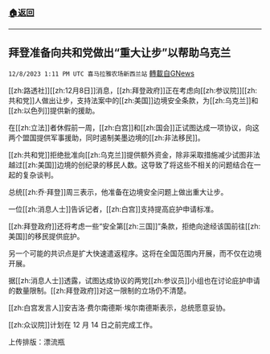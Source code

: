 ###  [:house:返回](README.md)
---


## 拜登准备向共和党做出“重大让步”以帮助乌克兰
`12/8/2023 1:11 PM UTC 喜马拉雅农场新西兰站` [轉載自GNews](https://gnews.org/articles/2086781)

[[zh:路透社]][[zh:12月8日]]消息，[[zh:拜登政府]]正在考虑向[[zh:参议院]][[zh:共和党]]人做出让步，支持法案中的[[zh:美国]]边境安全条款，为[[zh:乌克兰]]和[[zh:以色列]]提供新的援助。

在[[zh:立法]]者休假前一周，[[zh:白宫]]和[[zh:国会]]正试图达成一项协议，向这两个盟国提供军事援助，同时遏制美墨边境的[[zh:非法移民]]。

[[zh:共和党]]拒绝批准向[[zh:乌克兰]]提供额外资金，除非采取措施减少试图非法越过[[zh:美国]]边境的创纪录的移民人数。这导致了将这些不相关的问题结合在一起的复杂谈判。

总统[[zh:乔·拜登]]周三表示，他准备在边境安全问题上做出重大让步。

一位[[zh:消息人士]]告诉记者，[[zh:白宫]]支持提高庇护申请标准。

[[zh:拜登政府]]还将考虑一些“安全第[[zh:三国]]”条款，拒绝向途经该国前往[[zh:美国]]的移民提供庇护。

另一个可能的共识点是扩大快速遣返程序。这将在全国范围内开展，而不仅在边境开展。

据[[zh:消息人士]]透露，试图达成协议的两党[[zh:参议员]]小组也在讨论庇护申请的数量限制。[[zh:拜登政府]]对这一限制的立场仍不清楚。

[[zh:白宫发言人]]安吉洛·费尔南德斯·埃尔南德斯表示，总统愿意妥协。

[[zh:众议院]]计划在 12 月 14 日之前完成工作。

上传排版：漂流瓶
